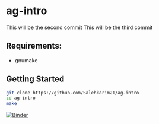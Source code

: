 # ag-intro

This will be the second commit
This will be the third commit

## Requirements:

- gnumake

## Getting Started
```bash
git clone https://github.com/Salehkarim21/ag-intro
cd ag-intro
make
```
[![Binder](https://mybinder.org/badge_logo.svg)](https://mybinder.org/v2/gh/Salehkarim21/6-1-2021-Repo/HEAD)